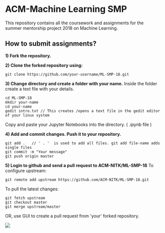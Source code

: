

# ACM-Machine Learning SMP
 

This repository contains all the coursework and assignments for the summer mentorship project 2018 on Machine Learning.
 

## How to submit assignments?

  

**1) Fork the repository.**

  

**2) Clone the forked repository using:**

    git clone https://github.com/your-username/ML-SMP-18.git

**3) Change directory and create a folder with your name.**
Inside the folder create a text file with your details.

    cd ML-SMP-18
    mkdir your-name
    cd your-name
    gedit intro.txt // This creates /opens a text file in the gedit editor of your linux system

Copy and paste your Jupyter Notebooks into the directory. ( .ipynb file )

**4) Add and commit changes. Push it to your repository.**

    git add .	// ' . '  is used to add all files. git add file-name adds single files 
    git commit -m "Your message"
    git push origin master
**5) Login to github and send a pull request to **ACM-NITK/ML-SMP-18****
To configure upstream:

    git remote add upstream https://github.com/ACM-NITK/ML-SMP-18.git
    
To pull the latest changes:

    git fetch upstream
    git checkout master
    git merge upstream/master

OR, use GUI to create a pull request from 'your' forked repository.

![
](https://howto.p2pu.org/img/tools/github-pull-request-step-3-small.png)

